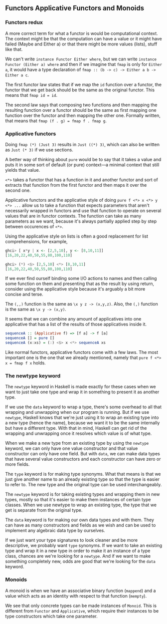 ## Functors Applicative Functors and Monoids
### Functors redux
A more correct term for what a functor is would be computational context. The context might be that the computation can have a value or it might have failed (Maybe and Either a) or that there might be more values (lists), stuff like that.

We can't write `instance Functor Either where`, but we can write `instance Functor (Either a) where` and then if we imagine that `fmap` is only for `Either a`, it would have a type declaration of `fmap :: (b -> c) -> Either a b -> Either a c`.

The first functor law states that if we map the `id` function over a functor, the functor that we get back should be the same as the original functor. This means that `fmap id = id`.

The second law says that composing two functions and then mapping the resulting function over a functor should be the same as first mapping one function over the functor and then mapping the other one. Formally written, that means that `fmap (f . g) = fmap f . fmap g`.

### Applicative functors
Doing `fmap (*) (Just 3)` results in `Just ((*) 3)`, which can also be written as `Just (* 3)` if we use sections.

A better way of thinking about `pure` would be to say that it takes a value and puts it in some sort of default (or pure) context—a minimal context that still yields that value.

 `<*>` takes a functor that has a function in it and another functor and sort of extracts that function from the first functor and then maps it over the second one.

 Applicative functors and the applicative style of doing `pure f <*> x <*> y <*> ...` allow us to take a function that expects parameters that aren't necessarily wrapped in functors and use that function to operate on several values that are in functor contexts. The function can take as many parameters as we want, because it's always partially applied step by step between occurences of `<*>`.

 Using the applicative style on lists is often a good replacement for list comprehensions, for example,
 ```Haskell
 ghci> [ x*y | x <- [2,5,10], y <- [8,10,11]]     
[16,20,22,40,50,55,80,100,110]

ghci> (*) <$> [2,5,10] <*> [8,10,11]  
[16,20,22,40,50,55,80,100,110]  
 ```

 If we ever find ourself binding some I/O actions to names and then calling some function on them and presenting that as the result by using return, consider using the applicative style because it's arguably a bit more concise and terse.

 The `(,,)` function is the same as `\x y z -> (x,y,z)`. Also, the `(,)` function is the same as `\x y -> (x,y)`.

 It seems that we can combine any amount of applicatives into one applicative that has a list of the results of those applicatives inside it.
 ```Haskell
sequenceA :: (Applicative f) => [f a] -> f [a]  
sequenceA [] = pure []  
sequenceA (x:xs) = (:) <$> x <*> sequenceA xs
 ```

 Like normal functors, applicative functors come with a few laws. The most important one is the one that we already mentioned, namely that `pure f <*> x = fmap f x` holds.

 ### The newtype keyword
 The `newtype` keyword in Haskell is made exactly for these cases when we want to just take one type and wrap it in something to present it as another type.

 If we use the `data` keyword to wrap a type, there's some overhead to all that wrapping and unwrapping when our program is running. But if we use `newtype`, Haskell knows that we're just using it to wrap an existing type into a new type (hence the name), because we want it to be the same internally but have a different type. With that in mind, Haskell can get rid of the wrapping and unwrapping once it resolves which value is of what type.

 When we make a new type from an existing type by using the `newtype` keyword, we can only have one value constructor and that value constructor can only have one field. But with `data`, we can make data types that have several value constructors and each constructor can have zero or more fields.

 The `type` keyword is for making type synonyms. What that means is that we just give another name to an already existing type so that the type is easier to refer to. The new type and the original type can be used interchangeably.

 The `newtype` keyword is for taking existing types and wrapping them in new types, mostly so that it's easier to make them instances of certain type classes. When we use newtype to wrap an existing type, the type that we get is separate from the original type.

 The `data` keyword is for making our own data types and with them. They can have as many constructors and fields as we wish and can be used to implement any algebraic data type by ourselves.

 If we just want your type signatures to look cleaner and be more descriptive, we probably want `type` synonyms. If we want to take an existing type and wrap it in a new type in order to make it an instance of a type class, chances are we're looking for a `newtype`. And if we want to make something completely new, odds are good that we're looking for the `data` keyword.

 ### Monoids
 A monoid is when we have an associative binary function (`mappend`) and a value which acts as an identity with respect to that function (`mempty`). 

 We see that only concrete types can be made instances of `Monoid`. This is different from `Functor` and `Applicative`, which require their instances to be type constructors which take one parameter.